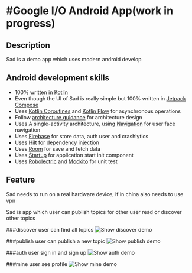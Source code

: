 #Google I/O Android App(work in progress)
======================
## Description
Sad is a demo app which uses modern android develop

## Android development skills

* 100% written in [Kotlin](https://kotlinlang.org/)
* Even though the UI of Sad is really simple but 100% written in [Jetpack Compose](https://developer.android.com/jetpack/compose)
* Uses [Kotlin Coroutines](https://kotlinlang.org/docs/reference/coroutines/coroutines-guide.html) and [Kotlin Flow](https://developer.android.com/kotlin/flow) for asynchronous operations
* Follow [architecture guidance](https://developer.android.com/topic/architecture) for architecture design
* Uses A single-activity architecture, using [Navigation](https://developer.android.com/guide/navigation) for user face navigation
* Uses [Firebase](https://firebase.google.com/) for store data, auth user and crashlytics
* Uses [Hilt](https://dagger.dev/hilt/) for dependency injection
* Uses [Room](https://developer.android.com/training/data-storage/room) for save and fetch data
* Uses [Startup](https://developer.android.com/topic/libraries/app-startup) for application start init component
* Uses [Robolectric](http://robolectric.org/) and [Mockito](https://site.mockito.org/) for unit test

## Feature
Sad needs to run on a real hardware device, if in china also needs to use vpn

Sad is app which user can publish topics for other user read or discover other topics

###discover
user can find all topics
![Show discover demo](demonstration/discover.jpeg)

###publish
user can publish a new topic
![Show publish demo](demonstration/publish.jpeg)

###auth
user sign in and sign up
![Show auth demo](demonstration/auth.jpeg)

###mine
user see profile
![Show mine demo](demonstration/mine.jpeg)